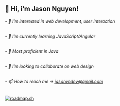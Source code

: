 ## 👋 Hi, i’m Jason Nguyen!
###### - 👀 I’m interested in web development, user interaction
###### - 🌱 I’m currently learning JavaScript/Angular 
###### - 💪 Most proficient in Java
###### - 💞️ I’m looking to collaborate on web design
###### - 📫 How to reach me -> jasonvndev@gmail.com



[![roadmap.sh](https://api.roadmap.sh/v1-badge/wide/6493d6c5d99c9d67318c58c7?variant=dark)](https://roadmap.sh)

<!---
yeets-n/yeets-n is a ✨ special ✨ repository because its `README.md` (this file) appears on your GitHub profile.
You can click the Preview link to take a look at your changes.
--->
